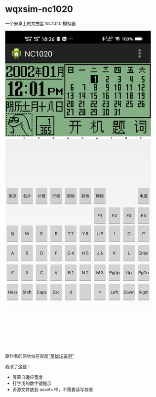 # wqxsim-nc1020

一个安卓上的文曲星 NC1020 模拟器

![screenshot](./screenshot.png)

原作者的原地址在百度[“英雄坛说吧”](http://tieba.baidu.com/p/2357630257)

我改了这些：

- 屏幕自适应宽度
- 打字用的数字键提示
- 资源文件放到 assets 中，不需要读写权限
